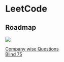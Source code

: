 # LeetCode

<h2>Roadmap</h2>

[![](https://mermaid.ink/img/pako:eNp9kMGKwjAQhl8lzCmCvkAPC2pcXRVhqbfNHoZkqsEmlTg5FPHdNw299LDmNHz_N4T5n2A6S1DBJeL9Ks5KB5Hf8kcho6g5JsMp0q9YLD7ESh5dIIxiGs7GneKs5akLon3jrYqnZM3IzrxzNlL1Af1_kirSp1zGiP3INoVt5XeiRBO2Gz40twn7Gg66kRVH9-AxWZdkL8-RaIIOcjt0VBjMwVP06Gyu7jkQDXwlTxqqPFpqMLWsQYdXVjFxV_fBQJUvoDmku0Um5TCX7qFqsH3Q6w-joHXE)](https://mermaid.live/edit#pako:eNp9kMGKwjAQhl8lzCmCvkAPC2pcXRVhqbfNHoZkqsEmlTg5FPHdNw299LDmNHz_N4T5n2A6S1DBJeL9Ks5KB5Hf8kcho6g5JsMp0q9YLD7ESh5dIIxiGs7GneKs5akLon3jrYqnZM3IzrxzNlL1Af1_kirSp1zGiP3INoVt5XeiRBO2Gz40twn7Gg66kRVH9-AxWZdkL8-RaIIOcjt0VBjMwVP06Gyu7jkQDXwlTxqqPFpqMLWsQYdXVjFxV_fBQJUvoDmku0Um5TCX7qFqsH3Q6w-joHXE)

<a href="https://seanprashad.com/leetcode-patterns/">
  Company wise Questions
<a/>
<br>
<a href="https://gist.github.com/krishnadey30/88c4e2f601e96597974c00185e479532.js">
  Blind 75
</a>
<br>
